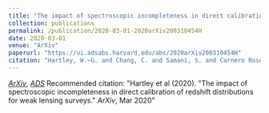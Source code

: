 ```yaml
---
title: "The impact of spectroscopic incompleteness in direct calibration of redshift distributions for weak lensing surveys"
collection: publications
permalink: /publication/2020-03-01-2020arXiv200310454H
date: 2020-03-01
venue: "ArXiv"
paperurl: "https://ui.adsabs.harvard.edu/abs/2020arXiv200310454H"
citation: "Hartley, W.~G. and Chang, C. and Samani, S. and Carnero Rosell, A. and Davis, T.~M. and Hoyle, B. and Gruen, D. and Asorey, J. and Gschwend, J. and Lidman, C. and Kuehn, K. and King, A. and Rau, M.~M. and Wechsler, R.~H. and DeRose, J. and Hinton, S.~R. and Whiteway, L. and Abbott, T.~M.~C. and Aguena, M. and Allam, S. and Annis, J. and Avila, S. and Bernstein, G.~M. and Bertin, E. and Bridle, S.~L. and Brooks, D. and Burke, D.~L. and Carrasco Kind, M. and Carretero, J. and Castander, F.~J. and Cawthon, R. and Costanzi, M. and da Costa, L.~N. and Desai, S. and Diehl, H.~T. and Dietrich, J.~P. and Flaugher, B. and Fosalba, P. and Frieman, J. and Garcia-Bellido, J. and Gaztanaga, E. and Gerdes, D.~W. and Gruendl, R.~A. and Gutierrez, G. and Hollowood, D.~L. and Honscheid, K. and James, D.~J. and Kent, S. and Krause, E. and Kuropatkin, N. and Lahav, O. and Lima, M. and Maia, M.~A.~G. and Marshall, J.~L. and Melchior, P. and Menanteau, F. and Miquel, R. and Ogand o, R.~L.~C. and Palmese, A. and Paz- Chinchon, F. and Plazas, A.~A. and Roodman, A. and Rykoff, E.~S. and Sanchez, E. and Scarpine, V. and Schubnell, M. and Serrano, S. and Sevilla-Noarbe, I. and Smith, M. and Soares-Santos, M. and Suchyta, E. and Tarle, G. and Troxel, M.~A. and Tucker, D.~L. and Varga, T.~N. and Weller, J. and Wilkinson, R.~D.. &quot;The impact of spectroscopic incompleteness in direct calibration of redshift distributions for weak lensing surveys.&quot; <i>ArXiv</i>, Mar 2020"
---
```


[*ArXiv*](https://arxiv.org/abs/2003.10454), [*ADS*](https://ui.adsabs.harvard.edu/abs/2020arXiv200310454H)
Recommended citation: "Hartley et al (2020). &quot;The impact of spectroscopic incompleteness in direct calibration of redshift distributions for weak lensing surveys.&quot; <i>ArXiv</i>, Mar 2020"
